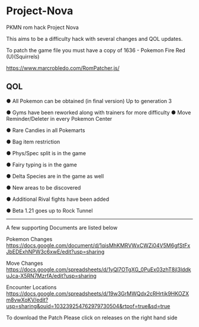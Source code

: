 # Project-Nova
PKMN rom hack Project Nova


This aims to be a difficulty hack with several changes and QOL updates. 

To patch the game file you must have a copy of 1636 - Pokemon Fire Red (U)(Squirrels)

https://www.marcrobledo.com/RomPatcher.js/

QOL
------------------------------------------------------------------------------------------------------------------------------------
●  All Pokemon can be obtained (in final version) Up to generation 3

●  Gyms have been reworked along with trainers for more difficulty
● Move Reminder/Deleter in every Pokemon Center

● Rare Candies in all Pokemarts

●  Bag item restriction

●  Phys/Spec split is in the game

●  Fairy typing is in the game

●  Delta Species are in the game as well

● New areas to be discovered

●  Additional Rival fights have been added

● Beta 1.21 goes up to Rock Tunnel


------------------------------------------------------------------------------------------------------------------------------------
A few supporting Documents are listed below


Pokemon Changes
https://docs.google.com/document/d/1qisMhKMRVWxCWZi04V5M6gfStFxJbEDExhNPW3c6xwE/edit?usp=sharing

Move Changes
https://docs.google.com/spreadsheets/d/1yQl7OTgXG_0PuEx03zhT8jl3lddkuJca-X5RN7MzrfA/edit?usp=sharing

Encounter Locations
https://docs.google.com/spreadsheets/d/19w3GrMWQdx2cRHrtjk9HKOZXm8vwXoKV/edit?usp=sharing&ouid=103239254762979730504&rtpof=true&sd=true 


To download the Patch Please click on releases on the right hand side
